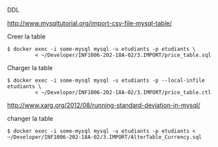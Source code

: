 DDL


http://www.mysqltutorial.org/import-csv-file-mysql-table/

Creer la table

```
$ docker exec -i some-mysql mysql -u etudiants -p etudiants \
         < ~/Developer/INF1006-202-18A-02/3.IMPORT/price_table.sql
```

Charger la table

```
$ docker exec -i some-mysql mysql -u etudiants -p --local-infile etudiants \
         < ~/Developer/INF1006-202-18A-02/3.IMPORT/price_table.ctl
```

http://www.xarg.org/2012/08/running-standard-deviation-in-mysql/

changer la table 
```
$ docker exec -i some-mysql mysql -u etudiants -p etudiants < ~/Developer/INF1006-202-18A-02/3.IMPORT/AlterTable_Currency.sql

```

